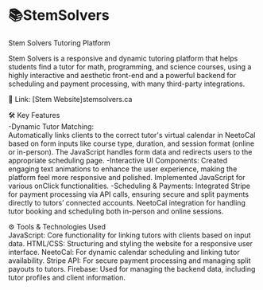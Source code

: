 # 📚StemSolvers

Stem Solvers Tutoring Platform    

Stem Solvers is a responsive and dynamic tutoring platform that helps students find a tutor for math, programming, and science courses, using a highly interactive and aesthetic front-end and a powerful backend for scheduling and payment processing, with many third-party integrations.  

🔗 Link: [Stem Website]stemsolvers.ca

🛠️ Key Features  
-Dynamic Tutor Matching:    
Automatically links clients to the correct tutor's virtual calendar in NeetoCal based on form inputs like course type, duration, and session format (online or in-person).
The JavaScript handles form data and redirects users to the appropriate scheduling page.
-Interactive UI Components:
Created engaging text animations to enhance the user experience, making the platform feel more responsive and polished.
Implemented JavaScript for various onClick functionalities.
-Scheduling & Payments:
Integrated Stripe for payment processing via API calls, ensuring secure and split payments directly to tutors’ connected accounts.
NeetoCal integration for handling tutor booking and scheduling both in-person and online sessions.

⚙️ Tools & Technologies Used  
JavaScript: Core functionality for linking tutors with clients based on input data.
HTML/CSS: Structuring and styling the website for a responsive user interface.
NeetoCal: For dynamic calendar scheduling and linking tutor availability.
Stripe API: For secure payment processing and managing split payouts to tutors.
Firebase: Used for managing the backend data, including tutor profiles and client information.
